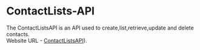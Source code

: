 # ContactLists-API

The ContactListsAPI is an API used to create,list,retrieve,update and delete contacts.<br>
Website URL - [ContactListsAPI](https://web-production-dd88.up.railway.app/)).
